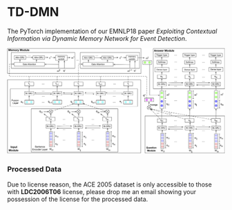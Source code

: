 # TD-DMN

The PyTorch implementation of our EMNLP18 paper *Exploiting Contextual
Information via Dynamic Memory Network for Event Detection*.

![The detailed TD-DMN model](detailed.jpg)

### Processed Data

Due to license reason, the ACE 2005 dataset is only accessible to those with **LDC2006T06** license,
please drop me an email showing your possession of the license for the processed data.
